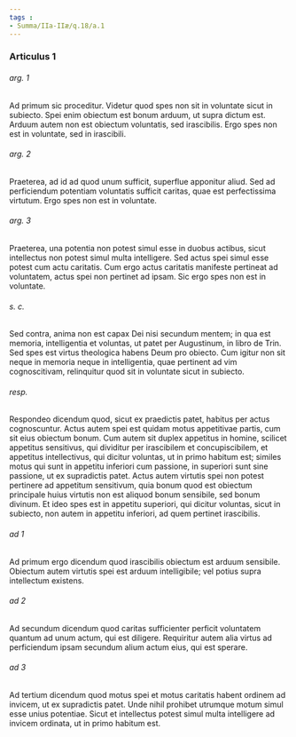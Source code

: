 ```yaml
---
tags : 
- Summa/IIa-IIæ/q.18/a.1
---
```


### Articulus 1

###### arg. 1
Ad primum sic proceditur. Videtur quod spes non sit in voluntate sicut in subiecto. Spei enim obiectum est bonum arduum, ut supra dictum est. Arduum autem non est obiectum voluntatis, sed irascibilis. Ergo spes non est in voluntate, sed in irascibili.

###### arg. 2
Praeterea, ad id ad quod unum sufficit, superflue apponitur aliud. Sed ad perficiendum potentiam voluntatis sufficit caritas, quae est perfectissima virtutum. Ergo spes non est in voluntate.

###### arg. 3
Praeterea, una potentia non potest simul esse in duobus actibus, sicut intellectus non potest simul multa intelligere. Sed actus spei simul esse potest cum actu caritatis. Cum ergo actus caritatis manifeste pertineat ad voluntatem, actus spei non pertinet ad ipsam. Sic ergo spes non est in voluntate.

###### s. c.
Sed contra, anima non est capax Dei nisi secundum mentem; in qua est memoria, intelligentia et voluntas, ut patet per Augustinum, in libro de Trin. Sed spes est virtus theologica habens Deum pro obiecto. Cum igitur non sit neque in memoria neque in intelligentia, quae pertinent ad vim cognoscitivam, relinquitur quod sit in voluntate sicut in subiecto.

###### resp.
Respondeo dicendum quod, sicut ex praedictis patet, habitus per actus cognoscuntur. Actus autem spei est quidam motus appetitivae partis, cum sit eius obiectum bonum. Cum autem sit duplex appetitus in homine, scilicet appetitus sensitivus, qui dividitur per irascibilem et concupiscibilem, et appetitus intellectivus, qui dicitur voluntas, ut in primo habitum est; similes motus qui sunt in appetitu inferiori cum passione, in superiori sunt sine passione, ut ex supradictis patet. Actus autem virtutis spei non potest pertinere ad appetitum sensitivum, quia bonum quod est obiectum principale huius virtutis non est aliquod bonum sensibile, sed bonum divinum. Et ideo spes est in appetitu superiori, qui dicitur voluntas, sicut in subiecto, non autem in appetitu inferiori, ad quem pertinet irascibilis.

###### ad 1
Ad primum ergo dicendum quod irascibilis obiectum est arduum sensibile. Obiectum autem virtutis spei est arduum intelligibile; vel potius supra intellectum existens.

###### ad 2
Ad secundum dicendum quod caritas sufficienter perficit voluntatem quantum ad unum actum, qui est diligere. Requiritur autem alia virtus ad perficiendum ipsam secundum alium actum eius, qui est sperare.

###### ad 3
Ad tertium dicendum quod motus spei et motus caritatis habent ordinem ad invicem, ut ex supradictis patet. Unde nihil prohibet utrumque motum simul esse unius potentiae. Sicut et intellectus potest simul multa intelligere ad invicem ordinata, ut in primo habitum est.

